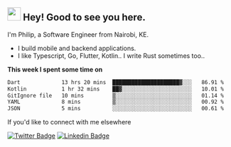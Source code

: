 <h2><img src="https://slackmojis.com/emojis/3643-cool-doge/download" width="30"/> Hey! Good to see you here.</h2>

<p>I'm Philip, a Software Engineer from Nairobi, KE. 

- I build mobile and backend applications.
- I like Typescript, Go, Flutter, Kotlin.. I write Rust sometimes too..</p>

**This week I spent some time on**
<!--START_SECTION:waka-->

```txt
Dart             13 hrs 20 mins  █████████████████████▓░░░   86.91 %
Kotlin           1 hr 32 mins    ██▓░░░░░░░░░░░░░░░░░░░░░░   10.01 %
GitIgnore file   10 mins         ▒░░░░░░░░░░░░░░░░░░░░░░░░   01.14 %
YAML             8 mins          ▒░░░░░░░░░░░░░░░░░░░░░░░░   00.92 %
JSON             5 mins          ░░░░░░░░░░░░░░░░░░░░░░░░░   00.61 %
```

<!--END_SECTION:waka-->

If you'd like to connect with me elsewhere

[![Twitter Badge](https://img.shields.io/badge/-Twitter-1ca0f1?style=flat-square&labelColor=1ca0f1&logo=twitter&logoColor=white&link=https://twitter.com/_diogorodrigues)](https://twitter.com/kimathiphil)  [![Linkedin Badge](https://img.shields.io/badge/-LinkedIn-blue?style=flat-square&logo=Linkedin&logoColor=white&link=https://www.linkedin.com/in/philip-kimathi-2604a9114/)](https://www.linkedin.com/in/philip-kimathi-2604a9114/)
